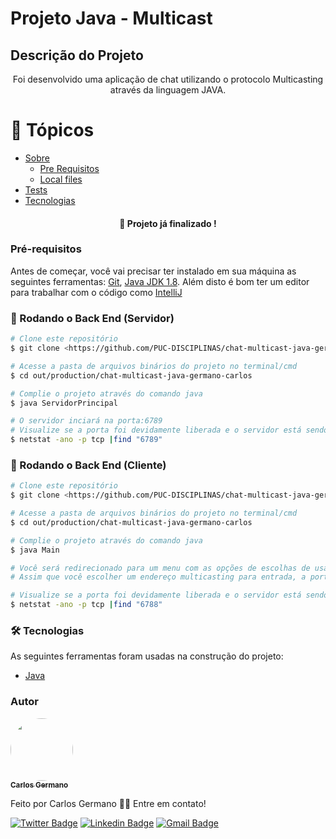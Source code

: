 # Projeto Java - Multicast
## Descrição do Projeto
<p align="center">Foi desenvolvido uma aplicação de chat utilizando o protocolo Multicasting através da linguagem JAVA.</p>

🏁 Tópicos
=================
<!--ts-->
   * [Sobre](#Sobre)
      * [Pre Requisitos](#pre-requisitos)
      * [Local files](#local-files)
   * [Tests](#testes)
   * [Tecnologias](#tecnologias)
<!--te-->

<h4 align="center"> 
	🚀 Projeto já finalizado !
</h4>

### Pré-requisitos

Antes de começar, você vai precisar ter instalado em sua máquina as seguintes ferramentas:
[Git](https://git-scm.com), [Java JDK 1.8](https://www.oracle.com/br/java/technologies/javase/javase-jdk8-downloads.html).
Além disto é bom ter um editor para trabalhar com o código como [IntelliJ](https://www.jetbrains.com/idea/promo/?gclid=CjwKCAiAg8OBBhA8EiwAlKw3ktUhkS8ZI1F5ElPAJEMQCRwynFNh9jq8Dp4qb4IfxpzqJ4ZJJbNIyBoChAoQAvD_BwE)

### 🎲 Rodando o Back End (Servidor)

```bash
# Clone este repositório
$ git clone <https://github.com/PUC-DISCIPLINAS/chat-multicast-java-germano-carlos.git>

# Acesse a pasta de arquivos binários do projeto no terminal/cmd
$ cd out/production/chat-multicast-java-germano-carlos

# Complie o projeto através do comando java
$ java ServidorPrincipal

# O servidor inciará na porta:6789
# Visualize se a porta foi devidamente liberada e o servidor está sendo executado
$ netstat -ano -p tcp |find "6789"
```

### 🎲 Rodando o Back End (Cliente)

```bash
# Clone este repositório
$ git clone <https://github.com/PUC-DISCIPLINAS/chat-multicast-java-germano-carlos.git>

# Acesse a pasta de arquivos binários do projeto no terminal/cmd
$ cd out/production/chat-multicast-java-germano-carlos

# Complie o projeto através do comando java
$ java Main

# Você será redirecionado para um menu com as opções de escolhas de usabilidade.
# Assim que você escolher um endereço multicasting para entrada, a porta padrão será a 6788

# Visualize se a porta foi devidamente liberada e o servidor está sendo executado
$ netstat -ano -p tcp |find "6788"
```

### 🛠 Tecnologias

As seguintes ferramentas foram usadas na construção do projeto:
- [Java](https://expo.io/)

### Autor

<a href="https://www.linkedin.com/in/carlos-germano/">
 <img style="border-radius: 50%;" src="https://pbs.twimg.com/profile_images/1350631414790828036/CCJUE61E_400x400.jpg" width="100px;" alt=""/>
 <br />
 <sub><b>Carlos Germano</b></sub></a>

Feito por Carlos Germano 👋🏽 Entre em contato!

[![Twitter Badge](https://img.shields.io/badge/-@germano__carlos-1ca0f1?style=flat-square&labelColor=1ca0f1&logo=twitter&logoColor=white&link=https://twitter.com/germano__carlos)](https://twitter.com/germano__carlos) 
[![Linkedin Badge](https://img.shields.io/badge/-Carlos-blue?style=flat-square&logo=Linkedin&logoColor=white&link=https://www.linkedin.com/in/carlos-germano/)](https://www.linkedin.com/in/carlos-germano/)
[![Gmail Badge](https://img.shields.io/badge/-germano.carlos2712@gmail.com-c14438?style=flat-square&logo=Gmail&logoColor=white&link=mailto:germano.carlos2712@gmail.com)](mailto:tgmarinho@gmail.com)
